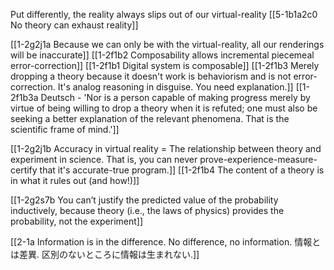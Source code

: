 Put differently, the reality always slips out of our virtual-reality
	[[5-1b1a2c0 No theory can exhaust reality]]

[[1-2g2j1a Because we can only be with the virtual-reality, all our renderings will be inaccurate]]
	[[1-2f1b2 Composability allows incremental piecemeal error-correction]]
		[[1-2f1b1 Digital system is composable]]
			[[1-2f1b3 Merely dropping a theory because it doesn't work is behaviorism and is not error-correction. It's analog reasoning in disguise. You need explanation.]]
				[[1-2f1b3a Deutsch - 'Nor is a person capable of making progress merely by virtue of being willing to drop a theory when it is refuted; one must also be seeking a better explanation of the relevant phenomena. That is the scientific frame of mind.']]

[[1-2g2j1b Accuracy in virtual reality = The relationship between theory and experiment in science. That is, you can never prove-experience-measure-certify that it's accurate-true program.]]
	[[1-2f1b4 The content of a theory is in what it rules out (and how!)]]

[[1-2g2s7b You can’t justify the predicted value of the probability inductively, because theory (i.e., the laws of physics) provides the probability, not the experiment]]

[[2-1a Information is in the difference. No difference, no information. 情報とは差異. 区別のないところに情報は生まれない.]]